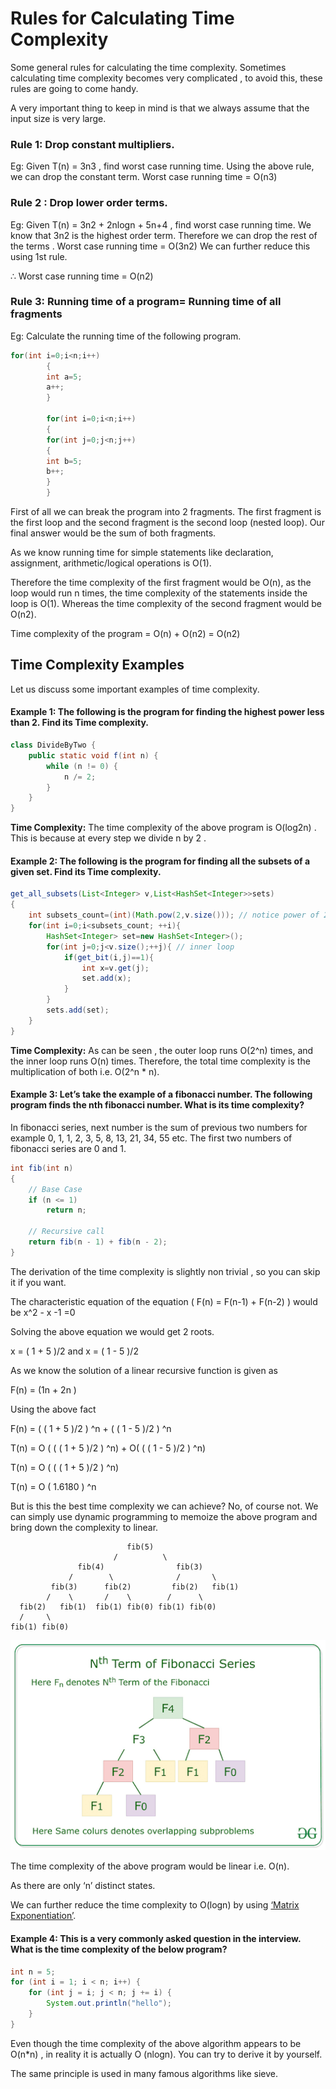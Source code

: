 # Rules for Calculating Time Complexity

Some general rules for calculating the time complexity. Sometimes calculating time complexity becomes very complicated ,
to avoid this, these rules are going to come handy.

A very important thing to keep in mind is that we always assume that the input size is very large.

### Rule 1: Drop constant multipliers.

Eg: Given T(n) = 3n3 , find worst case running time. Using the above rule, we can drop the constant term.
Worst case running time = O(n3)

### Rule 2 : Drop lower order terms.

Eg: Given T(n) = 3n2 + 2nlogn + 5n+4 , find worst case running time.
We know that 3n2 is the highest order term. Therefore we can drop the rest of the terms .
Worst case running time = O(3n2)
We can further reduce this using 1st rule.

∴ Worst case running time = O(n2)

### Rule 3: Running time of a program= Running time of all fragments

Eg: Calculate the running time of the following program.

```java
for(int i=0;i<n;i++)
        {
        int a=5;
        a++;
        }

        for(int i=0;i<n;i++)
        {
        for(int j=0;j<n;j++)
        {
        int b=5;
        b++;
        }
        }
```

First of all we can break the program into 2 fragments. The first fragment is the first loop and the second fragment is
the second loop (nested loop). Our final answer would be the sum of both fragments.

As we know running time for simple statements like declaration, assignment, arithmetic/logical operations is O(1).

Therefore the time complexity of the first fragment would be O(n), as the loop would run n times, the time complexity of
the statements inside the loop is O(1).
Whereas the time complexity of the second fragment would be O(n2).

Time complexity of the program = O(n) + O(n2) = O(n2)

## Time Complexity Examples

Let us discuss some important examples of time complexity.

#### Example 1: The following is the program for finding the highest power less than 2. Find its Time complexity.

```java
class DivideByTwo {
    public static void f(int n) {
        while (n != 0) {
            n /= 2;
        }
    }
} 
```

**Time Complexity:** The time complexity of the above program is O(log2n) . This is because at every step we divide n by
2 .

#### Example 2: The following is the program for finding all the subsets of a given set. Find its Time complexity.

```java
get_all_subsets(List<Integer> v,List<HashSet<Integer>>sets)
{
    int subsets_count=(int)(Math.pow(2,v.size())); // notice power of 2 here
    for(int i=0;i<subsets_count; ++i){
        HashSet<Integer> set=new HashSet<Integer>();
        for(int j=0;j<v.size();++j){ // inner loop
            if(get_bit(i,j)==1){
                int x=v.get(j);
                set.add(x);
            }
        }
        sets.add(set);
    }
}
```

**Time Complexity:** As can be seen , the outer loop runs O(2^n) times, and the inner loop runs O(n) times.
Therefore, the total time complexity is the multiplication of both i.e. O(2^n * n).

#### Example 3: Let’s take the example of a fibonacci number. The following program finds the nth fibonacci number. What is its time complexity?

In fibonacci series, next number is the sum of previous two numbers for example 0, 1, 1, 2, 3, 5, 8, 13, 21, 34, 55 etc. The first two numbers of fibonacci series are 0 and 1.

```java
int fib(int n)
{
    // Base Case
    if (n <= 1)
        return n;

    // Recursive call
    return fib(n - 1) + fib(n - 2);
}
```

The derivation of the time complexity is slightly non trivial , so you can skip it if you want.

The characteristic equation of the equation ( F(n) = F(n-1) + F(n-2) ) would be x^2 - x -1 =0

Solving the above equation we would get 2 roots.

x = ( 1 + 5 )/2 and x = ( 1 - 5 )/2

As we know the solution of a linear recursive function is given as

F(n) = (1n + 2n )

Using the above fact

F(n) = ( ( 1 + 5 )/2 ) ^n + ( ( 1 - 5 )/2 ) ^n

T(n) = O ( ( ( 1 + 5 )/2 ) ^n) + O( ( ( 1 - 5 )/2 ) ^n)

T(n) = O ( ( ( 1 + 5 )/2 ) ^n)

T(n) = O ( 1.6180 ) ^n

But is this the best time complexity we can achieve? No, of course not. We can simply use dynamic programming to memoize the above program and bring down the complexity to linear.


```text
                          fib(5)   
                       /          \
               fib(4)                fib(3)   
             /        \              /       \ 
         fib(3)      fib(2)         fib(2)   fib(1)
        /    \       /    \        /      \
  fib(2)   fib(1)  fib(1) fib(0) fib(1) fib(0)
  /     \
fib(1) fib(0)
```

![Fibonacci Dynamic programming](../Assets/nthfibonacciseriesdynamicprogramming.png)

The time complexity of the above program would be linear i.e. O(n).

As there are only ‘n’ distinct states.

We can further reduce the time complexity to O(logn) by using [‘Matrix Exponentiation’](../src/main/java/io/github/drmanan/learn/fibonacci/FibonacciMatrixExponentiation.java).

#### Example 4: This is a very commonly asked question in the interview. What is the time complexity of the below program?

```java
int n = 5;
for (int i = 1; i < n; i++) {
    for (int j = i; j < n; j += i) {
        System.out.println("hello");
    }
}
```

Even though the time complexity of the above algorithm appears to be O(n*n) , in reality it is actually O (nlogn). You can try to derive it by yourself.

The same principle is used in many famous algorithms like sieve. 

